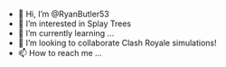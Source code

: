 - 👋 Hi, I’m @RyanButler53
- 👀 I’m interested in Splay Trees
- 🌱 I’m currently learning ...
- 💞️ I’m looking to collaborate Clash Royale simulations!
- 📫 How to reach me ...

<!---
RyanButler53/RyanButler53 is a ✨ special ✨ repository because its `README.md` (this file) appears on your GitHub profile.
You can click the Preview link to take a look at your changes.
--->
